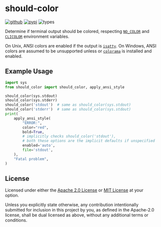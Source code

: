 should-color
===================

[![github](https://img.shields.io/badge/github-Techcable/should-color.py-master)](https://github.com/Techcable/should-color.py)
[![pypi](https://img.shields.io/pypi/v/should-color)](https://pypi.org/project/should-color)
![types](https://img.shields.io/pypi/types/should-color)

Determine if terminal output should be colored, respecting [`NO_COLOR`] and [`CLICOLOR`] environment variables.

On Unix, ANSI colors are enabled if the output is [`isatty`]. On Windows, ANSI colors are assumed to be unsupported unless or [`colorama`] is installed and enabled.

[`isatty`]: https://docs.python.org/3/library/io.html#io.IOBase.isatty
[`NO_COLOR`]: https://no-color.org/
[`CLICOLOR`]: https://bixense.com/clicolors/
[`colorama`]: https://pypi.org/project/colorama/

## Example Usage
```python
import sys
from should_color import should_color, apply_ansi_style

should_color(sys.stdout)
should_color(sys.stderr)
should_color('stdout')  # same as should_color(sys.stdout)
should_color('stderr')  # same as should_color(sys.stdout)
print(
    apply_ansi_style(
        "ERROR:",
        color="red",
        bold=True,
        # implicitly checks should_color('stdout'),
        # both these options are the implicit defaults if unspecified
        enabled='auto',
        file='stdout',
    ),
    "Fatal problem",
)
```

## License
Licensed under either the [Apache 2.0 License](./LICENSE-APACHE.txt) or [MIT License](./LICENSE-MIT.txt) at your option.

Unless you explicitly state otherwise, any contribution intentionally submitted for inclusion in this project by you, as defined in the Apache-2.0 license, shall be dual licensed as above, without any additional terms or conditions. 
